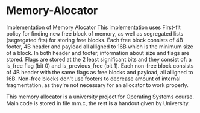 # Memory-Alocator
Implementation of Memory Alocator
This implementation uses First-fit policy for finding new free block of memory, as well as segregated lists (segregated fits) for storing free blocks. Each free block consists of 4B footer, 4B header and payload all alligned to 16B which is the minimum size of a block. In both header and footer, information about size and flags are stored. Flags are stored at the 2 least significant bits and they consist of: a is_free flag (bit 0) and is_previous_free (bit 1). Each non-free block consists of 4B header with the same flags as free blocks and payload, all alligned to 16B. Non-free blocks don't use footers to decrease amount of internal fragmentation, as they're not necessary for an allocator to work properly.

This memory allocator is a university project for Operating Systems course. Main code is stored in file mm.c, the rest is a handout given by University.
